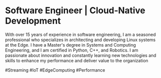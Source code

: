 # Software Engineer | Cloud-Native Development

With over 15 years of experience in software engineering, I am a seasoned professional who specializes in architecting and developing Linux systems at the Edge. I have a Master's degree in Systems and Computing Engineering, and I am certified in Python, C++, and Robotics. I am passionate about innovation and constantly learning new technologies and skills to enhance my performance and deliver value to the organization

#Streaming #IoT #EdgeComputing #Performance 
